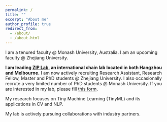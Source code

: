 ```yaml
---
permalink: /
title: ""
excerpt: "About me"
author_profile: true
redirect_from: 
  - /about/
  - /about.html
---
```


I am a tenured faculty @ Monash University, Australia. I am an upcoming faculty @ Zhejiang University. 

**I am leading [ZIP Lab](https://ziplab.github.io/), an international chain lab located in both Hangzhou and Melbourne.** I am now actively recruiting Research Assistant, Research Fellow, Master and PhD students @ Zhejiang University. I also occasionally recrute a very limited number of PhD students @ Monash University. If you are interested in my lab, please fill [this form](https://forms.gle/UoR8B19y2NsjtGRJ6). 

My research focuses on Tiny Machine Learning (TinyML) and its applications in CV and NLP. 

My lab is actively pursuing collaborations with industry partners.
